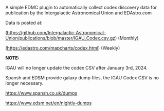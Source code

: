 A simple EDMC plugin to automatically collect codex discovery data for publication by the Intergalactic Astronomical Union and EDAstro.com

Data is posted at: 

(https://github.com/Intergalactic-Astronomical-Union/publications/blob/master/IGAU_Codex.csv.gz) (Monthly)

(https://edastro.com/mapcharts/codex.html) (Weekly)



**NOTE:**

IGAU will no longer update the codex CSV after January 3rd, 2024.

Spansh and EDSM provide galaxy dump files, the IGAU Codex CSV is no longer necessary.

https://www.spansh.co.uk/dumps

https://www.edsm.net/en/nightly-dumps

